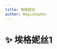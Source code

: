 ```yaml
---
title: 埃格妮丝
author: MagicGopher
---
```


# ✨ 埃格妮丝1

<ClientOnly>
    <Live2DViewer modelUrl="/live2d/aijier_2/aijier_2.model3.json" :scale="0.1" />
</ClientOnly>